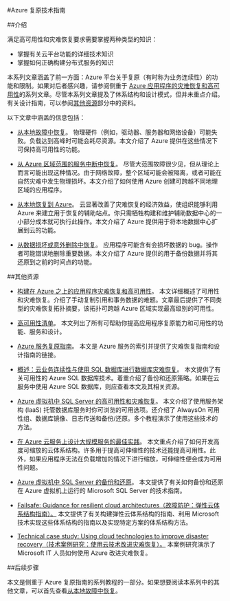 <properties
   pageTitle="复原技术指南索引 | Azure"
   description="有关了解和设计具有复原能力、高可用性、容错能力的应用程序，以及针对灾难恢复和业务连续性进行规划的技术文章索引"
   services=""
   documentationCenter="na"
   authors="adamglick"
   manager="hongfeig"
   editor=""/>

<tags
   ms.service="resiliency"
   ms.date="05/13/2016"
   wacn.date="07/04/2016"/>

#Azure 复原技术指南

##介绍

满足高可用性和灾难恢复要求需要掌握两种类型的知识：

- 掌握有关云平台功能的详细技术知识
- 掌握如何正确构建分布式服务的知识

本系列文章涵盖了前一方面：Azure 平台关于复原（有时称为业务连续性）的功能和限制。如果对后者感兴趣，请参阅侧重于 [Azure 应用程序的灾难恢复和高可用性](/documentation/articles/resiliency-disaster-recovery-high-availability-azure-applications/)的系列文章。尽管本系列文章提及了体系结构和设计模式，但并未重点介绍。有关设计指南，可以参阅[其他资源](#additional-resources)部分中的资料。

以下文章中涵盖的信息包括：

- [从本地故障中恢复](/documentation/articles/resiliency-technical-guidance-recovery-local-failures)。
物理硬件（例如，驱动器、服务器和网络设备）可能失败。负载达到高峰时可能会耗尽资源。本文介绍了 Azure 提供在这些情况下可保持高可用性的功能。

- [从 Azure 区域范围的服务中断中恢复](/documentation/articles/resiliency-technical-guidance-recovery-loss-azure-region)。
尽管大范围故障很少见，但从理论上而言可能出现这种情况。由于网络故障，整个区域可能会被隔离，或者可能在自然灾难中发生物理损坏。本文介绍了如何使用 Azure 创建可跨越不同地理区域的应用程序。

- [从本地恢复到 Azure](/documentation/articles/resiliency-technical-guidance-recovery-on-premises-azure)。
云显著改善了灾难恢复的经济效益，使组织能够利用 Azure 来建立用于恢复的辅助站点。你只需牺牲构建和维护辅助数据中心的一小部分成本就可执行此操作。本文介绍了 Azure 提供用于将本地数据中心扩展到云的功能。

- [从数据损坏或意外删除中恢复](/documentation/articles/resiliency-technical-guidance-recovery-data-corruption)。
应用程序可能含有会损坏数据的 bug。操作者可能错误地删除重要数据。本文介绍了 Azure 提供的用于备份数据并将其还原到之前的时间点的功能。

<a id="additional-resources"></a>
##其他资源

- [构建在 Azure 之上的应用程序灾难恢复和高可用性](/documentation/articles/resiliency-disaster-recovery-high-availability-azure-applications)。
本文详细概述了可用性和灾难恢复。介绍了手动复制引用和事务数据的难题。文章最后提供了不同类型的灾难恢复拓扑摘要，该拓扑可跨越 Azure 区域实现最高级别的可用性。

- [高可用性清单](/documentation/articles/resiliency-high-availability-checklist)。
本文列出了所有可帮助你提高应用程序复原能力和可用性的功能、服务和设计。

- [Azure 服务复原指南](/documentation/articles/resiliency-service-guidance-index)。
本文是 Azure 服务的索引并提供了灾难恢复指南和设计指南的链接。

- [概述：云业务连续性与使用 SQL 数据库进行数据库灾难恢复](/documentation/articles/sql-database-business-continuity)。
本文提供了有关可用性的 Azure SQL 数据库技术。着重介绍了备份和还原策略。如果在云服务中使用 Azure SQL 数据库，则应查看本文及其相关资源。

- [Azure 虚拟机中 SQL Server 的高可用性和灾难恢复](/documentation/articles/virtual-machines-windows-sql-high-availability-dr)。
本文介绍了使用服务架构 (IaaS) 托管数据库服务时你可浏览的可用选项。还介绍了 AlwaysOn 可用性组、数据库镜像、日志传送和备份/还原。多个教程演示了使用这些技术的方法。

- [在 Azure 云服务上设计大规模服务的最佳实践](https://azure.microsoft.com/blog/best-practices-for-designing-large-scale-services-on-windows-azure/)。
本文重点介绍了如何开发高度可缩放的云体系结构。许多用于提高可伸缩性的技术还能提高可用性。此外，如果应用程序无法在负载增加的情况下进行缩放，可伸缩性便会成为可用性问题。

- [Azure 虚拟机中 SQL Server 的备份和还原](/documentation/articles/virtual-machines-windows-sql-backup-recovery)。
本文提供了有关如何备份和还原在 Azure 虚拟机上运行的 Microsoft SQL Server 的技术指南。

- [Failsafe: Guidance for resilient cloud architectures（故障防护：弹性云体系结构指南）。](https://channel9.msdn.com/Series/FailSafe)
本文提供了有关构建弹性云体系结构的指南、利用 Microsoft 技术实现这些体系结构的指南以及实现特定方案的体系结构方法。

- [Technical case study: Using cloud technologies to improve disaster recovery（技术案例研究：使用云技术改进灾难恢复）。](https://www.microsoft.com/itshowcase/Article/Content/737/Using-cloud-technologies-to-improve-disaster-recovery)
本案例研究演示了 Microsoft IT 人员如何使用 Azure 改进灾难恢复。

##后续步骤

本文是侧重于 Azure 复原指南的系列教程的一部分。如果想要阅读本系列中的其他文章，可以首先查看[从本地故障中恢复](/documentation/articles/resiliency-technical-guidance-recovery-local-failures)。

<!---HONumber=Mooncake_0627_2016-->